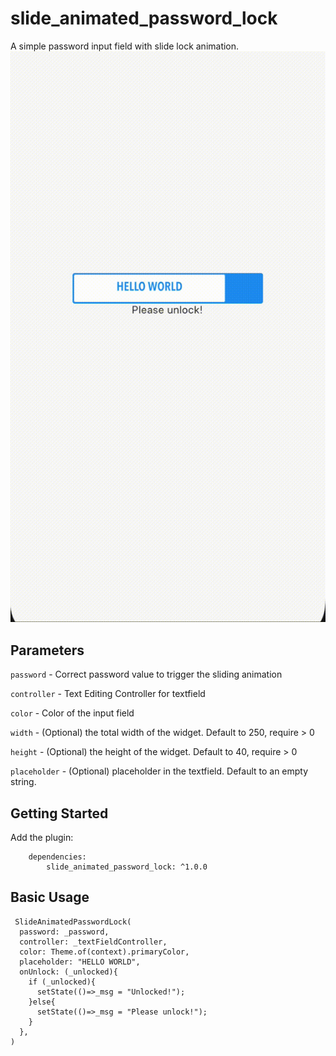 # slide_animated_password_lock

A simple password input field with slide lock animation.
![](slide_animated_password_lock.gif)

## Parameters
`password` - Correct password value to trigger the sliding animation 

`controller` - Text Editing Controller for textfield

`color` - Color of the input field

`width` - (Optional) the total width of the widget. Default to 250, require > 0

`height` - (Optional) the height of the widget. Default to 40, require > 0

`placeholder` - (Optional) placeholder in the textfield. Default to an empty string. 


## Getting Started
Add the plugin:
```
    dependencies:
        slide_animated_password_lock: ^1.0.0
```


## Basic Usage

```
 SlideAnimatedPasswordLock(
  password: _password,
  controller: _textFieldController,
  color: Theme.of(context).primaryColor,
  placeholder: "HELLO WORLD",
  onUnlock: (_unlocked){
    if (_unlocked){
      setState(()=>_msg = "Unlocked!");
    }else{
      setState(()=>_msg = "Please unlock!");
    }
  },
)
```
